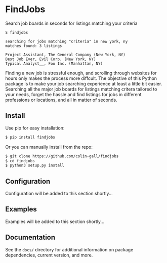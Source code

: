 # FindJobs

Search job boards in seconds for listings matching your criteria

```
S findjobs

searching for jobs matching "criteria" in new york, ny
matches found: 3 listings

Project Assistant, The General Company (New York, NY)
Best Job Ever, Evil Corp. (New York, NY)
Typical Analyst__, Foo Inc. (Manhattan, NY)
```

Finding a new job is stressful enough, and scrolling through websites for hours only makes the process more diffcult. The objective of this Python package is to make your job searching experience at least a little bit easier. Searching all the major job boards for listings matching critera tailored to your needs, forget the hassle and find listings for jobs in different professions or locations, and all in matter of seconds.

## Install

Use pip for easy installation:

```bash
$ pip install findjobs
```
    
Or you can manually install from the repo:

```bash
$ git clone https://github.com/colin-gall/findjobs
$ cd findjobs
$ python3 setup.py install
```

## Configuration

Configuration will be added to this section shortly...

## Examples

Examples will be added to this section shortly...

## Documentation

See the `docs/` directory for additional information on package dependencies, current version, and more.





